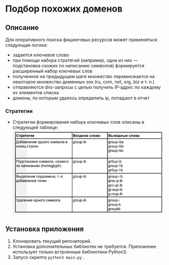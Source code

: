 # Подбор похожих доменов

## Описание
Для оперативного поиска фишинговых ресурсов может применяться следующая
логика:
- задается ключевое слово
- при помощи набора стратегий (например, одна из них — подстановка схожих по написанию символов) формируется расширенный набор ключевых слов 
- полученное на предыдущем шаге множество перемножается на некоторое множество доменных зон (ru, com, net, org, biz и т. п.)
- отправляются dns-запросы с целью получить IP-адрес по каждому из элементов списка
- домены, по которым удалось определить ip, попадают в отчет

### Стратегии
- Стратегии формирования набора ключевых слов описаны в следующей таблице:
![Пример](https://raw.githubusercontent.com/daf9194/select_domains/master/img/scr_3.png)

## Установка приложения
1. Клонировать текущий репозиторий.
2. Установка дополнительных библиотек не требуется. Приложение использует только встроенные библиотеки Python3.
3. Запуск скрипта  `python3 main.py` .
